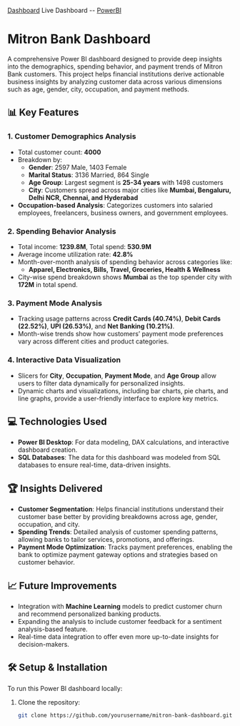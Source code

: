 [Dashboard](https://github.com/Chatterjee18/Atliq-Banking-Domain-Dashboard/blob/88879de7179c774cd48807c02bdd9aa11723e7d8/Atliq%20Banking%20Domain.pdf)
Live Dashboard -- [PowerBI](https://app.powerbi.com/groups/me/reports/c752d806-9f87-43b8-9a02-2983410b2da4/7fc9b02106064e075cd8?experience=power-bi
)

# Mitron Bank Dashboard

A comprehensive Power BI dashboard designed to provide deep insights into the demographics, spending behavior, and payment trends of Mitron Bank customers. This project helps financial institutions derive actionable business insights by analyzing customer data across various dimensions such as age, gender, city, occupation, and payment methods.

## 📊 Key Features

### 1. **Customer Demographics Analysis**
   - Total customer count: **4000**
   - Breakdown by:
     - **Gender**: 2597 Male, 1403 Female
     - **Marital Status**: 3136 Married, 864 Single
     - **Age Group**: Largest segment is **25-34 years** with 1498 customers
     - **City**: Customers spread across major cities like **Mumbai, Bengaluru, Delhi NCR, Chennai, and Hyderabad**
   - **Occupation-based Analysis**: Categorizes customers into salaried employees, freelancers, business owners, and government employees.

### 2. **Spending Behavior Analysis**
   - Total income: **1239.8M**, Total spend: **530.9M**
   - Average income utilization rate: **42.8%**
   - Month-over-month analysis of spending behavior across categories like:
     - **Apparel, Electronics, Bills, Travel, Groceries, Health & Wellness**
   - City-wise spend breakdown shows **Mumbai** as the top spender city with **172M** in total spend.
   
### 3. **Payment Mode Analysis**
   - Tracking usage patterns across **Credit Cards (40.74%)**, **Debit Cards (22.52%)**, **UPI (26.53%)**, and **Net Banking (10.21%)**.
   - Month-wise trends show how customers’ payment mode preferences vary across different cities and product categories.

### 4. **Interactive Data Visualization**
   - Slicers for **City**, **Occupation**, **Payment Mode**, and **Age Group** allow users to filter data dynamically for personalized insights.
   - Dynamic charts and visualizations, including bar charts, pie charts, and line graphs, provide a user-friendly interface to explore key metrics.

## 💻 Technologies Used
   - **Power BI Desktop**: For data modeling, DAX calculations, and interactive dashboard creation.
   - **SQL Databases**: The data for this dashboard was modeled from SQL databases to ensure real-time, data-driven insights.

## 🏆 Insights Delivered
   - **Customer Segmentation**: Helps financial institutions understand their customer base better by providing breakdowns across age, gender, occupation, and city.
   - **Spending Trends**: Detailed analysis of customer spending patterns, allowing banks to tailor services, promotions, and offerings.
   - **Payment Mode Optimization**: Tracks payment preferences, enabling the bank to optimize payment gateway options and strategies based on customer behavior.

## 📈 Future Improvements
   - Integration with **Machine Learning** models to predict customer churn and recommend personalized banking products.
   - Expanding the analysis to include customer feedback for a sentiment analysis-based feature.
   - Real-time data integration to offer even more up-to-date insights for decision-makers.

## 🛠️ Setup & Installation
To run this Power BI dashboard locally:
1. Clone the repository:
   ```bash
   git clone https://github.com/yourusername/mitron-bank-dashboard.git
